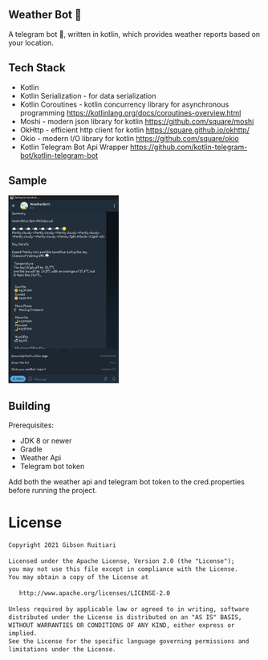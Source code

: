 Weather Bot 🤖
---------

A telegram bot 🤖, written in kotlin, which provides weather reports based on your location.

Tech Stack
--------
* Kotlin 
* Kotlin Serialization - for data serialization 
* Kotlin Coroutines - kotlin concurrency library for asynchronous programming https://kotlinlang.org/docs/coroutines-overview.html
* Moshi - modern json library for kotlin https://github.com/square/moshi
* OkHttp - efficient http client for kotlin https://square.github.io/okhttp/
* Okio - modern I/O library for kotlin https://github.com/square/okio
* Kotlin Telegram Bot Api Wrapper https://github.com/kotlin-telegram-bot/kotlin-telegram-bot


Sample
--------
<img src="https://github.com/GibsonRuitiari/WeatherBot/blob/master/src/main/kotlin/screenshots/screenshot_1.jpg" height="375"/>

Building
--------

Prerequisites:

* JDK 8 or newer
* Gradle 
* Weather Api 
* Telegram bot token 

Add both the weather api and telegram bot token to the cred.properties before running the project.

License
=======

    Copyright 2021 Gibson Ruitiari

    Licensed under the Apache License, Version 2.0 (the "License");
    you may not use this file except in compliance with the License.
    You may obtain a copy of the License at

       http://www.apache.org/licenses/LICENSE-2.0

    Unless required by applicable law or agreed to in writing, software
    distributed under the License is distributed on an "AS IS" BASIS,
    WITHOUT WARRANTIES OR CONDITIONS OF ANY KIND, either express or implied.
    See the License for the specific language governing permissions and
    limitations under the License.
